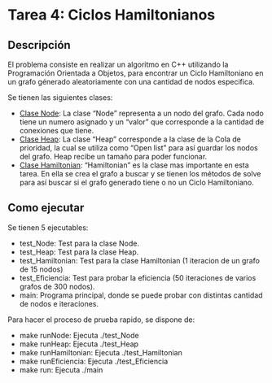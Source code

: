 # Tarea 4: Ciclos Hamiltonianos
## Descripción
El problema consiste en realizar un algoritmo en C++ utilizando la Programación Orientada a Objetos, para encontrar un 
Ciclo Hamiltoniano en un grafo génerado aleatoriamente con una cantidad de nodos especifica.<br/>

Se tienen las siguientes clases:
* [Clase Node](https://github.com/PodssilDev/Tareas_Taller_De_Programacion/blob/main/Tarea_4/Node.cpp): La clase “Node” representa a un nodo del grafo. Cada nodo tiene un numero asignado y un “valor” que corresponde
a la cantidad de conexiones que tiene.
* [Clase Heap](https://github.com/PodssilDev/Tareas_Taller_De_Programacion/blob/main/Tarea_4/Heap.cpp): La clase “Heap” corresponde a la clase de la Cola de prioridad, la cual se utiliza como “Open list” para 
así guardar los nodos del grafo. Heap recibe un tamaño para poder funcionar.
* [Clase Hamiltonian](https://github.com/PodssilDev/Tareas_Taller_De_Programacion/blob/main/Tarea_4/Hamiltonian.cpp): “Hamiltonian” es la clase mas importante en esta tarea. En ella se crea el grafo a buscar y se tienen
los métodos de solve para así buscar si el grafo generado tiene o no un Ciclo Hamiltoniano.

## Como ejecutar
Se tienen 5 ejecutables:
* test_Node: Test para la clase Node.
* test_Heap: Test para la clase Heap.
* test_Hamiltonian: Test para la clase Hamiltonian (1 iteracion de un grafo de 15 nodos)
* test_Eficiencia: Test para probar la eficiencia (50 iteraciones de varios grafos de 300 nodos).
* main: Programa principal, donde se puede probar con distintas cantidad de nodos e iteraciones.

Para hacer el proceso de prueba rapido, se dispone de:
* make runNode: Ejecuta ./test_Node
* make runHeap: Ejecuta ./test_Heap
* make runHamiltonian: Ejecuta ./test_Hamiltonian
* make runEficiencia: Ejecuta ./test_Eficiencia
* make run: Ejecuta ./main
